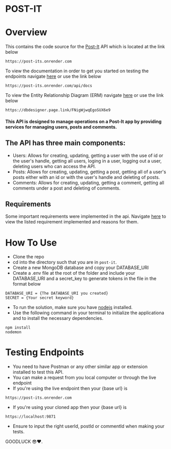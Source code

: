 # POST-IT

# Overview
This contains the code source for the [Post-It](https://post-its.onrender.com) API which is located at the link below
```
https://post-its.onrender.com
```
To view the documentation in order to get you started on testing the endpoints navigate [here](https://post-its.onrender.com/api/docs) or use the link below
```
https://post-its.onrender.com/api/docs
```
To view the Entity Relationship Diagram (ERM) navigate [here](https://dbdesigner.page.link/FNigWjwqEgoSUX6e9) or use the link below
```
https://dbdesigner.page.link/FNigWjwqEgoSUX6e9
```
#### This API is designed to manage operations on a Post-It app by providing services for managing users, posts and comments.

## The API has three main components:

- Users: Allows for creating, updating, getting a user with the use of id or the user's handle, getting all users, loging in a user, logging out a user, deleting users who can access the API.
- Posts: Allows for creating, updating, getting a post, getting all of a user's posts either with an id or with the user's handle and deleting of posts.
- Comments: Allows for creating, updating, getting a comment, getting all comments under a post and deleting of comments.

## Requirements
Some important requirements were implemented in the api. Navigate [here](/requirements.md) to view the listed requirement implemented and reasons for them.

# How To Use
- Clone the repo 
- cd into the directory such that you are in `post-it`.
- Create a new MongoDB database and copy your DATABASE_URI
- Create a .env file at the root of the folder and include your DATABASE_URI and a secret_key to generate tokens in the file in the format below
```
DATABASE_URI = {The DATABASE_URI you created}
SECRET = {Your secret keyword}

```
- To run the solution, make sure you have [nodejs](https://nodejs.org/) installed.
- Use the following command in your terminal to initialize the applicationa and to install the necessary dependencies.
```
npm install
nodemon
```

# Testing Endpoints
- You need to have Postman or any other similar app or extension installed to test this API.
- You can make a request from you local computer or through the live endpoint
- If you're using the live endpoint then your {base url} is
```
https://post-its.onrender.com
```
- If you're using your cloned app then your {base url} is
```
https://localhost:9871
```
- Ensure to input the right userId, postId or commentId when making your tests.

GOODLUCK 😎❤.